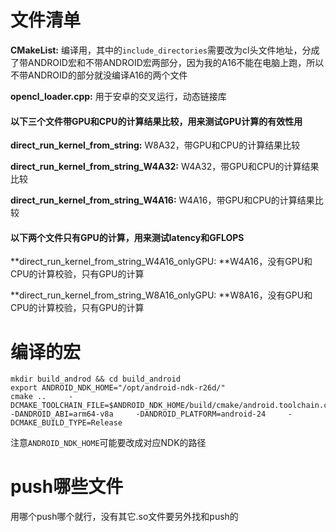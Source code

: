 # 文件清单

**CMakeList:** 编译用，其中的`include_directories`需要改为cl头文件地址，分成了带ANDROID宏和不带ANDROID宏两部分，因为我的A16不能在电脑上跑，所以不带ANDROID的部分就没编译A16的两个文件

**opencl_loader.cpp:** 用于安卓的交叉运行，动态链接库

#### 以下三个文件带GPU和CPU的计算结果比较，用来测试GPU计算的有效性用

**direct_run_kernel_from_string:** W8A32，带GPU和CPU的计算结果比较

**direct_run_kernel_from_string_W4A32:** W4A32，带GPU和CPU的计算结果比较  

**direct_run_kernel_from_string_W4A16:** W4A16，带GPU和CPU的计算结果比较  

#### 以下两个文件只有GPU的计算，用来测试latency和GFLOPS

**direct_run_kernel_from_string_W4A16_onlyGPU: **W4A16，没有GPU和CPU的计算校验，只有GPU的计算

**direct_run_kernel_from_string_W8A16_onlyGPU: **W8A16，没有GPU和CPU的计算校验，只有GPU的计算

# 编译的宏

```
mkdir build_androd && cd build_android
export ANDROID_NDK_HOME="/opt/android-ndk-r26d/"
cmake ..     -DCMAKE_TOOLCHAIN_FILE=$ANDROID_NDK_HOME/build/cmake/android.toolchain.cmake     -DANDROID_ABI=arm64-v8a     -DANDROID_PLATFORM=android-24     -DCMAKE_BUILD_TYPE=Release
```

注意`ANDROID_NDK_HOME`可能要改成对应NDK的路径

# push哪些文件

用哪个push哪个就行，没有其它.so文件要另外找和push的
